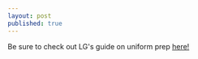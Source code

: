 ```yaml
---
layout: post
published: true
---
```

Be sure to check out LG's guide on uniform prep [here!](https://drive.google.com/file/d/1nytbyC9YrH40fM5grorLaXmSJwEeLpmA/view?usp=sharing)

